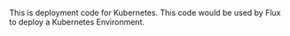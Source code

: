 This is deployment code for Kubernetes.
This code would be used by Flux to deploy a Kubernetes Environment.
